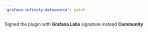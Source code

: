 ```yaml
---
'grafana-infinity-datasource': patch
---
```


Signed the plugin with **Grafana Labs** signature instead **Community**
